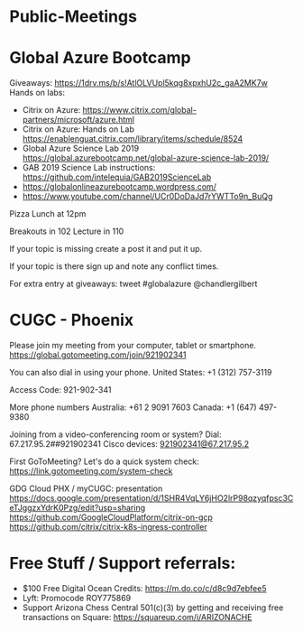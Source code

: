 # Public-Meetings

# Global Azure Bootcamp
Giveaways: https://1drv.ms/b/s!AtlOLVUpl5kqg8xpxhU2c_gaA2MK7w
Hands on labs: 
+ Citrix on Azure: https://www.citrix.com/global-partners/microsoft/azure.html
+ Citrix on Azure: Hands on Lab https://enablenguat.citrix.com/library/items/schedule/8524
+ Global Azure Science Lab 2019 https://global.azurebootcamp.net/global-azure-science-lab-2019/
+ GAB 2019 Science Lab instructions: https://github.com/intelequia/GAB2019ScienceLab
+ https://globalonlineazurebootcamp.wordpress.com/
+ https://www.youtube.com/channel/UCr0DoDaJd7rYWTTo9n_BuQg



Pizza Lunch at 12pm

Breakouts in 102  Lecture in 110

If your topic is missing create a post it and put it up.

If your topic is there sign up and note any conflict times.

For extra entry at giveaways: tweet #globalazure @chandlergilbert


# CUGC - Phoenix

Please join my meeting from your computer, tablet or smartphone.
https://global.gotomeeting.com/join/921902341

You can also dial in using your phone.
United States: +1 (312) 757-3119

Access Code: 921-902-341

More phone numbers
Australia: +61 2 9091 7603
Canada: +1 (647) 497-9380

Joining from a video-conferencing room or system?
Dial: 67.217.95.2##921902341
Cisco devices: 921902341@67.217.95.2

First GoToMeeting? Let's do a quick system check: https://link.gotomeeting.com/system-check


GDG Cloud PHX / myCUGC: presentation https://docs.google.com/presentation/d/1SHR4VqLY6jHO2lrP98qzyqfpsc3CeTJggzxYdrK0Pzg/edit?usp=sharing
https://github.com/GoogleCloudPlatform/citrix-on-gcp
https://github.com/citrix/citrix-k8s-ingress-controller

# Free Stuff / Support referrals:
+ $100 Free Digital Ocean Credits: https://m.do.co/c/d8c9d7ebfee5
+ Lyft: Promocode ROY775869
+ Support Arizona Chess Central 501(c)(3) by getting and receiving free transactions on Square: https://squareup.com/i/ARIZONACHE <br>

